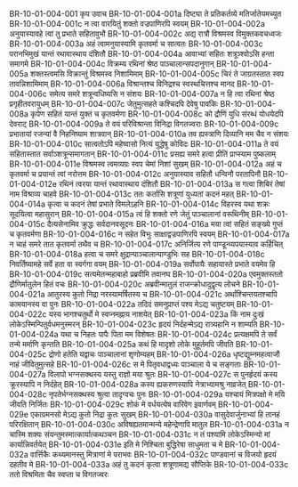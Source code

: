 BR-10-01-004-001	कृप उवाच
BR-10-01-004-001a	दिष्ट्या ते प्रतिकर्तव्ये मतिर्जातेयमच्युत
BR-10-01-004-001c	न त्वा वारयितुं शक्तो वज्रपाणिरपि स्वयम्
BR-10-01-004-002a	अनुयास्यावहे त्वां तु प्रभाते सहितावुभौ
BR-10-01-004-002c	अद्य रात्रौ विश्रमस्व विमुक्तकवचध्वजः
BR-10-01-004-003a	अहं त्वामनुयास्यामि कृतवर्मा च सात्वतः
BR-10-01-004-003c	परानभिमुखं यान्तं रथावास्थाय दंशितौ
BR-10-01-004-004a	आवाभ्यां सहितः शत्रूञ्श्वोऽसि हन्ता समागमे
BR-10-01-004-004c	विक्रम्य रथिनां श्रेष्ठ पाञ्चालान्सपदानुगान्
BR-10-01-004-005a	शक्तस्त्वमसि विक्रान्तुं विश्रमस्व निशामिमाम्
BR-10-01-004-005c	चिरं ते जाग्रतस्तात स्वप तावन्निशामिमाम्
BR-10-01-004-006a	विश्रान्तश्च विनिद्रश्च स्वस्थचित्तश्च मानद
BR-10-01-004-006c	समेत्य समरे शत्रून्वधिष्यसि न संशयः
BR-10-01-004-007a	न हि त्वा रथिनां श्रेष्ठ प्रगृहीतवरायुधम्
BR-10-01-004-007c	जेतुमुत्सहते कश्चिदपि देवेषु पावकिः
BR-10-01-004-008a	कृपेण सहितं यान्तं युक्तं च कृतवर्मणा
BR-10-01-004-008c	को द्रौणिं युधि संरब्धं योधयेदपि देवराट्
BR-10-01-004-009a	ते वयं परिविश्रान्ता विनिद्रा विगतज्वराः
BR-10-01-004-009c	प्रभातायां रजन्यां वै निहनिष्याम शात्रवान्
BR-10-01-004-010a	तव ह्यस्त्राणि दिव्यानि मम चैव न संशयः
BR-10-01-004-010c	सात्वतोऽपि महेष्वासो नित्यं युद्धेषु कोविदः
BR-10-01-004-011a	ते वयं सहितास्तात सर्वाञ्शत्रून्समागतान्
BR-10-01-004-011c	प्रसह्य समरे हत्वा प्रीतिं प्राप्स्याम पुष्कलाम्
BR-10-01-004-011e	विश्रमस्व त्वमव्यग्रः स्वप चेमां निशां सुखम्
BR-10-01-004-012a	अहं च कृतवर्मा च प्रयान्तं त्वां नरोत्तम
BR-10-01-004-012c	अनुयास्याव सहितौ धन्विनौ परतापिनौ
BR-10-01-004-012e	रथिनं त्वरया यान्तं रथावास्थाय दंशितौ
BR-10-01-004-013a	स गत्वा शिबिरं तेषां नाम विश्राव्य चाहवे
BR-10-01-004-013c	ततः कर्तासि शत्रूणां युध्यतां कदनं महत्
BR-10-01-004-014a	कृत्वा च कदनं तेषां प्रभाते विमलेऽहनि
BR-10-01-004-014c	विहरस्व यथा शक्रः सूदयित्वा महासुरान्
BR-10-01-004-015a	त्वं हि शक्तो रणे जेतुं पाञ्चालानां वरूथिनीम्
BR-10-01-004-015c	दैत्यसेनामिव क्रुद्धः सर्वदानवसूदनः
BR-10-01-004-016a	मया त्वां सहितं सङ्ख्ये गुप्तं च कृतवर्मणा
BR-10-01-004-016c	न सहेत विभुः साक्षाद्वज्रपाणिरपि स्वयम्
BR-10-01-004-017a	न चाहं समरे तात कृतवर्मा तथैव च
BR-10-01-004-017c	अनिर्जित्य रणे पाण्डून्व्यपयास्याव कर्हिचित्
BR-10-01-004-018a	हत्वा च समरे क्षुद्रान्पाञ्चालान्पाण्डुभिः सह
BR-10-01-004-018c	निवर्तिष्यामहे सर्वे हता वा स्वर्गगा वयम्
BR-10-01-004-019a	सर्वोपायैः सहायास्ते प्रभाते वयमेव हि
BR-10-01-004-019c	सत्यमेतन्महाबाहो प्रब्रवीमि तवानघ
BR-10-01-004-020a	एवमुक्तस्ततो द्रौणिर्मातुलेन हितं वचः
BR-10-01-004-020c	अब्रवीन्मातुलं राजन्क्रोधादुद्वृत्य लोचने
BR-10-01-004-021a	आतुरस्य कुतो निद्रा नरस्यामर्षितस्य च
BR-10-01-004-021c	अर्थांश्चिन्तयतश्चापि कामयानस्य वा पुनः
BR-10-01-004-022a	तदिदं समनुप्राप्तं पश्य मेऽद्य चतुष्टयम्
BR-10-01-004-022c	यस्य भागश्चतुर्थो मे स्वप्नमह्नाय नाशयेत्
BR-10-01-004-023a	किं नाम दुःखं लोकेऽस्मिन्पितुर्वधमनुस्मरन्
BR-10-01-004-023c	हृदयं निर्दहन्मेऽद्य रात्र्यहानि न शाम्यति
BR-10-01-004-024a	यथा च निहतः पापैः पिता मम विशेषतः
BR-10-01-004-024c	प्रत्यक्षमपि ते सर्वं तन्मे मर्माणि कृन्तति
BR-10-01-004-025a	कथं हि मादृशो लोके मुहूर्तमपि जीवति
BR-10-01-004-025c	द्रोणो हतेति यद्वाचः पाञ्चालानां शृणोम्यहम्
BR-10-01-004-026a	धृष्टद्युम्नमहत्वाजौ नाहं जीवितुमुत्सहे
BR-10-01-004-026c	स मे पितृवधाद्वध्यः पाञ्चाला ये च सङ्गताः
BR-10-01-004-027a	विलापो भग्नसक्थस्य यस्तु राज्ञो मया श्रुतः
BR-10-01-004-027c	स पुनर्हृदयं कस्य क्रूरस्यापि न निर्दहेत्
BR-10-01-004-028a	कस्य ह्यकरुणस्यापि नेत्राभ्यामश्रु नाव्रजेत्
BR-10-01-004-028c	नृपतेर्भग्नसक्थस्य श्रुत्वा तादृग्वचः पुनः
BR-10-01-004-029a	यश्चायं मित्रपक्षो मे मयि जीवति निर्जितः
BR-10-01-004-029c	शोकं मे वर्धयत्येष वारिवेग इवार्णवम्
BR-10-01-004-029e	एकाग्रमनसो मेऽद्य कुतो निद्रा कुतः सुखम्
BR-10-01-004-030a	वासुदेवार्जुनाभ्यां हि तानहं परिरक्षितान्
BR-10-01-004-030c	अविषह्यतमान्मन्ये महेन्द्रेणापि मातुल
BR-10-01-004-031a	न चास्मि शक्यः संयन्तुमस्मात्कार्यात्कथञ्चन
BR-10-01-004-031c	न तं पश्यामि लोकेऽस्मिन्यो मां कार्यान्निवर्तयेत्
BR-10-01-004-031e	इति मे निश्चिता बुद्धिरेषा साधुमता च मे
BR-10-01-004-032a	वार्त्तिकैः कथ्यमानस्तु मित्राणां मे पराभवः
BR-10-01-004-032c	पाण्डवानां च विजयो हृदयं दहतीव मे
BR-10-01-004-033a	अहं तु कदनं कृत्वा शत्रूणामद्य सौप्तिके
BR-10-01-004-033c	ततो विश्रमिता चैव स्वप्ता च विगतज्वरः
